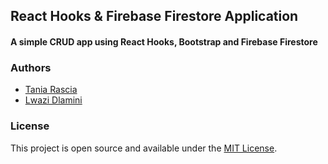 ## React Hooks & Firebase Firestore Application

#### A simple CRUD app using React Hooks, Bootstrap and Firebase Firestore

### Authors

- [Tania Rascia](https://www.taniarascia.com)
- [Lwazi Dlamini](https://electronsz.github.io/)

### License

This project is open source and available under the [MIT License](LICENSE).
